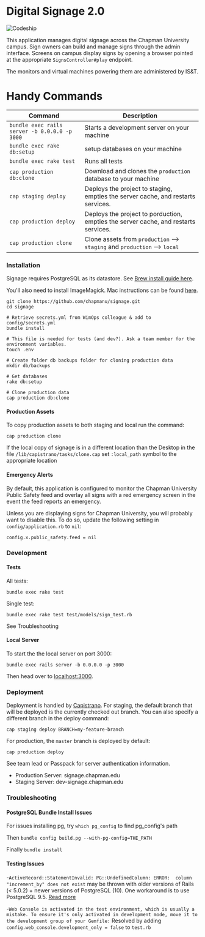# Digital Signage 2.0

![Codeship](https://codeship.com/projects/d35abc40-275e-0133-fc89-7af7072ae828/status?branch=master)

This application manages digital signage across the Chapman University campus. Sign owners can build and manage signs through the admin interface. Screens on campus display signs by opening a browser pointed at the appropriate `SignsController#play` endpoint.

The monitors and virtual machines powering them are administered by IS&T.

# Handy Commands

Command | Description
------- | -----------
`bundle exec rails server -b 0.0.0.0 -p 3000` | Starts a development server on your machine
`bundle exec rake db:setup` | setup databases on your machine
`bundle exec rake test` | Runs all tests
`cap production db:clone` | Download and clones the `production` database to your machine
`cap staging deploy` | Deploys the project to staging, empties the server cache, and restarts services.
`cap production deploy` | Deploys the project to porduction, empties the server cache, and restarts services.
`cap production clone` | Clone assets from `production` --> `staging` and `production` --> `local`

### Installation
Signage requires PostgreSQL as its datastore. See [Brew install guide here](http://exponential.io/blog/2015/02/21/install-postgresql-on-mac-os-x-via-brew/).

You'll also need to install ImageMagick. Mac instructions can be found [here](http://stackoverflow.com/questions/29377651/rails-error-imagemagick-graphicsmagick-is-not-installed).

```
git clone https://github.com/chapmanu/signage.git
cd signage

# Retrieve secrets.yml from WimOps colleague & add to config/secrets.yml
bundle install

# This file is needed for tests (and dev?). Ask a team member for the environment variables.
touch .env

# Create folder db backups folder for cloning production data
mkdir db/backups

# Get databases
rake db:setup

# Clone production data
cap production db:clone
```
#### Production Assets
To copy production assets to both staging and local run the command:

    cap production clone

If the local copy of signage is in a different location than the Desktop in the file `/lib/capistrano/tasks/clone.cap` set `:local_path` symbol to the appropriate location


#### Emergency Alerts

By default, this application is configured to monitor the Chapman University Public Safety feed and overlay all signs with a red emergency screen in the event the feed reports an emergency.

Unless you are displaying signs for Chapman University, you will probably want to disable this. To do so, update the following setting in `config/application.rb` to `nil`:

    config.x.public_safety.feed = nil

### Development
#### Tests

All tests:

    bundle exec rake test

Single test:

    bundle exec rake test test/models/sign_test.rb

See Troubleshooting

#### Local Server

To start the the local server on port 3000:

    bundle exec rails server -b 0.0.0.0 -p 3000

Then head over to [localhost:3000](http://localhost:3000).


### Deployment

Deployment is handled by [Capistrano](http://capistranorb.com/). For staging, the default branch that will be deployed is the currently checked out branch. You can also specify a different branch in the deploy command:

    cap staging deploy BRANCH=my-feature-branch

For production, the `master` branch is deployed by default:

    cap production deploy

See team lead or Passpack for server authentication information.

- Production Server: signage.chapman.edu
- Staging Server: dev-signage.chapman.edu

### Troubleshooting
#### PostgreSQL Bundle Install Issues
For issues installing pg, try `which pg_config` to find pg_config's path

Then `bundle config build.pg --with-pg-config=THE_PATH`

Finally `bundle install`


#### Testing Issues
-`ActiveRecord::StatementInvalid: PG::UndefinedColumn: ERROR:  column "increment_by" does not exist` may be thrown with older versions of Rails (< 5.0.2) + newer versions of PostgreSQL (10). One workaround is to use PostgreSQL 9.5. [Read more](http://ugisozols.com/running-multiple-versions-of-postgresql-on-mac)


-`Web Console is activated in the test environment, which is usually a mistake. To ensure it's only activated in development mode, move it to the development group of your Gemfile:` Resolved by adding `config.web_console.development_only = false` to `test.rb`
